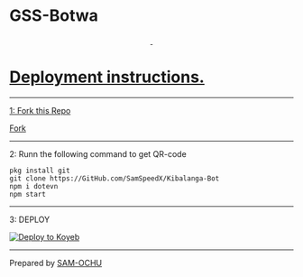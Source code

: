 # GSS-Botwa
<p align="center">
<a href="#"><img src="http://readme-typing-svg.herokuapp.com?color=d1fa02&center=true&vCenter=true&multiline=false&lines=Welcome+GSS-Botwa" alt="">
  <a href="#"><img src="http://readme-typing-svg.herokuapp.com?color=d1fa02&center=true&vCenter=true&multiline=false&lines=Deploy+now" alt="">
  
</p>

# Deployment instructions.
---

1: Fork this Repo
<p>
<a href="https://github.com/SamSpeedX/Kibalanga-Bot">Fork</a>
</p>

---

2: Runn the following command to get QR-code
  ```
  pkg install git
  git clone https://GitHub.com/SamSpeedX/Kibalanga-Bot 
  npm i dotevn
  npm start
  ```

---

 3: DEPLOY
  
  [![Deploy to Koyeb](https://www.koyeb.com/static/images/deploy/button.svg)](https://app.koyeb.com/apps/deploy?type=docker&image=quay.io/SAM-OCHU/amina&env[PALM_API_KEY]&env[OPENAI_API_KEY]&env[BOT_NAME]=Kibalanga-Bot&env[OWNER_NAME]&env[REACODING]TRUE&env[AUTO_READ]TRUE&env[ALWAYS_ONLINE]=TRUE&env[AUTO_ABOUT]=TRUE&env[CHAT_BOT]=TRUE&env[KOYEB_NAME]=Kibalangabot&name=kibalangabot&env[PORT]=8000)
  
---

<p>
  Prepared by <a href="https://GitHub.com/SAM-OCHU">SAM-OCHU</a>
</p>

